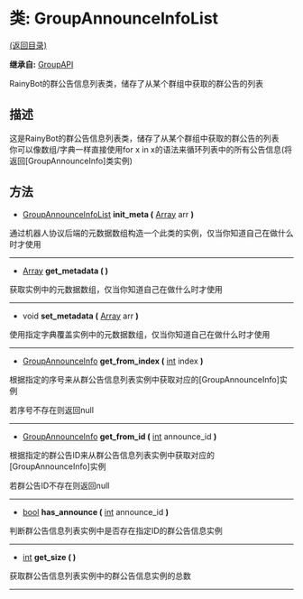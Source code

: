 # 类: GroupAnnounceInfoList  
[(返回目录)](README.md)  
  
**继承自:** [GroupAPI](GroupAPI.md)  
  
RainyBot的群公告信息列表类，储存了从某个群组中获取的群公告的列表  
  
## 描述  
  
这是RainyBot的群公告信息列表类，储存了从某个群组中获取的群公告的列表   
你可以像数组/字典一样直接使用for x in x的语法来循环列表中的所有公告信息(将返回[GroupAnnounceInfo]类实例)  
  
## 方法 
  
- [GroupAnnounceInfoList](GroupAnnounceInfoList.md) **init_meta (** [Array](https://docs.godotengine.org/en/latest/classes/class_array.html) arr **)**  
  
通过机器人协议后端的元数据数组构造一个此类的实例，仅当你知道自己在做什么时才使用  
  
---  
  
- [Array](https://docs.godotengine.org/en/latest/classes/class_array.html) **get_metadata ( )**  
  
获取实例中的元数据数组，仅当你知道自己在做什么时才使用  
  
---  
  
- void **set_metadata (** [Array](https://docs.godotengine.org/en/latest/classes/class_array.html) arr **)**  
  
使用指定字典覆盖实例中的元数据数组，仅当你知道自己在做什么时才使用  
  
---  
  
- [GroupAnnounceInfo](GroupAnnounceInfo.md) **get_from_index (** [int](https://docs.godotengine.org/en/latest/classes/class_int.html) index **)**  
  
根据指定的序号来从群公告信息列表实例中获取对应的[GroupAnnounceInfo]实例   
  
若序号不存在则返回null  
  
---  
  
- [GroupAnnounceInfo](GroupAnnounceInfo.md) **get_from_id (** [int](https://docs.godotengine.org/en/latest/classes/class_int.html) announce_id **)**  
  
根据指定的群公告ID来从群公告信息列表实例中获取对应的[GroupAnnounceInfo]实例   
  
若群公告ID不存在则返回null  
  
---  
  
- [bool](https://docs.godotengine.org/en/latest/classes/class_bool.html) **has_announce (** [int](https://docs.godotengine.org/en/latest/classes/class_int.html) announce_id **)**  
  
判断群公告信息列表实例中是否存在指定ID的群公告信息实例  
  
---  
  
- [int](https://docs.godotengine.org/en/latest/classes/class_int.html) **get_size ( )**  
  
获取群公告信息列表实例中的群公告信息实例的总数  
  
---  
  

